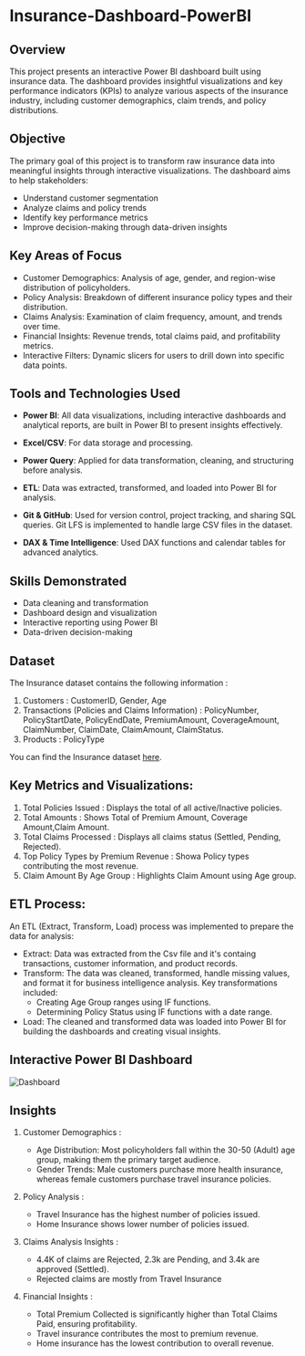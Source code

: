 # Insurance-Dashboard-PowerBI

## Overview
This project presents an interactive Power BI dashboard built using insurance data. The dashboard provides insightful visualizations and key performance indicators (KPIs) to analyze various aspects of the insurance industry, including customer demographics, claim trends, and policy distributions.

## Objective
The primary goal of this project is to transform raw insurance data into meaningful insights through interactive visualizations. The dashboard aims to help stakeholders:

- Understand customer segmentation
- Analyze claims and policy trends
- Identify key performance metrics
- Improve decision-making through data-driven insights

## Key Areas of Focus

- Customer Demographics: Analysis of age, gender, and region-wise distribution of policyholders.
- Policy Analysis: Breakdown of different insurance policy types and their distribution.
- Claims Analysis: Examination of claim frequency, amount, and trends over time.
- Financial Insights: Revenue trends, total claims paid, and profitability metrics.
- Interactive Filters: Dynamic slicers for users to drill down into specific data points.

## Tools and Technologies Used

- **Power BI**: All data visualizations, including interactive dashboards and analytical reports, are built in Power BI to present insights effectively.
  
- **Excel/CSV**: For data storage and processing.
  
- **Power Query**: Applied for data transformation, cleaning, and structuring before analysis.
  
- **ETL**: Data was extracted, transformed, and loaded into Power BI for analysis.
  
- **Git & GitHub**: Used for version control, project tracking, and sharing SQL queries. Git LFS is implemented to handle large CSV files in the dataset.

 - **DAX & Time Intelligence**: Used DAX functions and calendar tables for advanced analytics.  

## Skills Demonstrated

- Data cleaning and transformation
- Dashboard design and visualization
- Interactive reporting using Power BI
- Data-driven decision-making

## Dataset

The Insurance dataset contains the following information :
  1.  Customers : CustomerID, Gender, Age
  2.  Transactions (Policies and Claims Information) : PolicyNumber, PolicyStartDate, PolicyEndDate,	PremiumAmount, CoverageAmount, ClaimNumber,	ClaimDate, ClaimAmount,	ClaimStatus.
  3.  Products : PolicyType

You can find the Insurance dataset [here](https://github.com/gautamnakum40/Insurance_Dashboard_Power-BI/blob/main/InsuranceData.csv).

## Key Metrics and Visualizations: 

1. Total Policies Issued : Displays the total of all active/Inactive policies.
2. Total Amounts : Shows Total of Premium Amount, Coverage Amount,Claim Amount.
3. Total Claims Processed : Displays all claims status (Settled, Pending, Rejected).
4. Top Policy Types by Premium Revenue : Showa Policy types contributing the most revenue.
5. Claim Amount By Age Group : Highlights Claim Amount using Age group.

## ETL Process:
An ETL (Extract, Transform, Load) process was implemented to prepare the data for analysis:

- Extract: Data was extracted from the Csv file and it's containg transactions, customer information, and product records.
- Transform: The data was cleaned, transformed, handle missing values, and format it for business intelligence analysis. Key transformations included:
   - Creating Age Group ranges using IF functions.
   - Determining Policy Status using IF functions with a date range.
- Load: The cleaned and transformed data was loaded into Power BI for building the dashboards and creating visual insights.

## Interactive Power BI Dashboard 

![Dashboard](https://github.com/gautamnakum40/Insurance_Dashboard_Power-BI/blob/main/img/Dashboard.png)

## Insights 

1. Customer Demographics :
   - Age Distribution: Most policyholders fall within the 30-50 (Adult) age group, making them the primary target audience.
   -  Gender Trends: Male customers purchase more health insurance, whereas female customers purchase travel insurance policies.

2. Policy Analysis :
   - Travel Insurance has the highest number of policies issued.
   - Home Insurance shows lower number of policies issued.

3. Claims Analysis Insights :
   - 4.4K of claims are Rejected, 2.3k are Pending, and 3.4k are approved (Settled).
   - Rejected claims are mostly from Travel Insurance

4. Financial Insights :
   - Total Premium Collected is significantly higher than Total Claims Paid, ensuring profitability.
   - Travel insurance contributes the most to premium revenue.
   - Home insurance has the lowest contribution to overall revenue.

  
